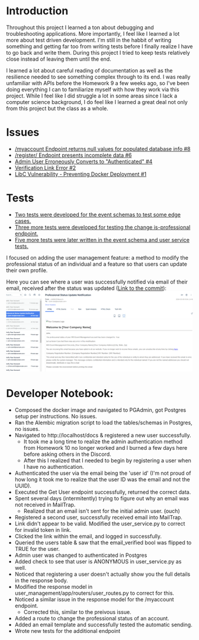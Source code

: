# Introduction

Throughout this project I learned a ton about debugging and troubleshooting applications. More importantly, I feel like I learned a lot more about test driven development. I'm still in the habbit of writing something and getting far too from writing tests before I finally realize I have to go back and write them. During this project I tried to keep tests relatively close instead of leaving them until the end.

I learned a lot about careful reading of documentation as well as the resilience needed to see something complex through to its end. I was really unfamiliar with APIs before the Homework 9 a few weeks ago, so I've been doing everything I can to familiarize myself with how they work via this project. While I feel like I did struggle a lot in some areas since I lack a computer science background, I do feel like I learned a great deal not only from this project but the class as a whole.

# Issues

* [/myaccount Endpoint returns null values for populated database info #8](https://github.com/TyHys/user_management/issues/8)
* [/register/ Endpoint presents incomplete data #6](https://github.com/TyHys/user_management/issues/6)
* [Admin User Erroneously Converts to "Authenticated" #4](https://github.com/TyHys/user_management/issues/4)
* [Verification Link Error #2](https://github.com/TyHys/user_management/issues/2)
* [LibC Vulnerability - Preventing Docker Deployment #1](https://github.com/TyHys/user_management/issues/1)

# Tests
* [Two tests were developed for the event schemas to test some edge cases.](https://github.com/TyHys/user_management/commit/a0142b00ea526b903b5040dd7526e634178b6397#diff-290282138412a840643c110987874d7b4c32259148ea54e8ca419ccacbcb6527)
* [Three more tests were developed for testing the change is-professional endpoint.](https://github.com/TyHys/user_management/commit/9111cc08c4f6f98a8a476016c59d39b9ffc245a6#diff-1d7b620623536f4fb4d120c0d59e8a3ad15f248d9f7af6aa9aa8965cfe923ef9)
* [Five more tests were later written in the event schema and user service tests.](https://github.com/TyHys/user_management/commit/98bf6e8d049ab4c09b2a2f5d21527a541ab6452b)

I focused on adding the user management feature: a method to modify the professional status of an individual and a feature so that users can update their own profile.

Here you can see where a user was successfully notified via email of their email, received after the status was updated ([Link to the commit](https://github.com/TyHys/user_management/commit/9111cc08c4f6f98a8a476016c59d39b9ffc245a6#diff-f2b3ba8fa16caedf3a421cca398204d903883799a3e986e4024356facad8aaab)):
 ![email](images/prof_email.png)

 

# Developer Notebook:
* Composed the docker image and navigated to PGAdmin, got Postgres setup per instructions. No issues.
* Ran the Alembic migration script to load the tables/schemas in Postgres, no issues.
* Navigated to http://localhost/docs & registered a new user successfully.
    * It took me a long time to realize the admin authentication method from Homework 10 no longer worked and I burned a few days here before asking others in the Discord.
    * After this I realized that I needed to begin by registering a user when I have no authentication.
* Authenticated the user via the email being the 'user id' (I'm not proud of how long it took me to realize that the user ID was the email and not the UUID).
* Executed the Get User endpoint successfully, returned the correct data.
* Spent several days (intermitently) trying to figure out why an email was not received in MailTrap.
    * Realized that an email isn't sent for the initial admin user. (ouch)
* Registered a second user, successfully received email into MailTrap.
* Link didn't appear to be valid. Modified the user_service.py to correct for invalid token in link.
* Clicked the link within the email, and logged in successfully.
* Queried the users table & saw that the email_verified bool was flipped to TRUE for the user.
* Admin user was changed to authenticated in Postgres
* Added check to see that user is ANONYMOUS in user_service.py as well.
* Noticed that registering a user doesn't actually show you the full details in the response body.
* Modified the response model in user_management/app/routers/user_routes.py to correct for this.
* Noticed a similar issue in the response model for the /myaccount endpoint.
    * Corrected this, similar to the preivous issue.
* Added a route to change the professional status of an account.
* Added an email template and successfully tested the automatic sending.
* Wrote new tests for the additional endpoint